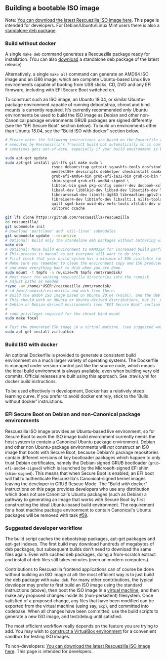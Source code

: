 ## Building a bootable ISO image

Note: [You can download the latest Rescuezilla ISO image here](https://github.com/rescuezilla/rescuezilla/releases/latest).  This page is intended for developers.
For Debian/Ubuntu/Linux Mint users there is also a [standalone deb package](https://github.com/rescuezilla/rescuezilla/wiki/Installing-Rescuezilla-from-the-standalone-deb-package).
 
### Build without docker

A single `make deb` command generates a Rescuezilla package ready for installation. (You can also [download](https://github.com/rescuezilla/rescuezilla/wiki/Installing-Rescuezilla-from-the-standalone-deb-package) a standalone deb package of the latest release)

Alternatively, a single `make all` command can generate an AMD64 ISO image and an i386 image, which are complete Ubuntu-based Linux live environments capable of booting from USB sticks, CD, DVD and any EFI firmware, including with EFI Secure Boot switched on.

To construct such an ISO image, an Ubuntu 18.04, or similar Ubuntu-package environment capable of running debootstrap, chroot and bind mounts is currently required. It's currently recommended _only_ Ubuntu environments be used to build the ISO image as Debian and other non-Canonical package environments GRUB packages are signed differently (see the "EFI Secure Boot" section below). To build on environments other than Ubuntu 18.04, see the "Build ISO with docker" section below.

```bash
# Please note: the following instructions are based on the Dockerfile and the .travis.yml file, which gets frequently
# executed by Rescuezilla's TravisCI build bot automatically so is contantly being tested. The exact instructions below
# sometimes gets out-of-date, especially if your build environment is based on a different version of Debian or Ubuntu.

sudo apt-get update
sudo apt-get install git-lfs git make sudo \
                     rsync debootstrap gettext squashfs-tools dosfstools mtools xorriso \
                     memtest86+ devscripts debhelper checkinstall cmake \
                     grub-efi-amd64-bin grub-efi-ia32-bin grub-pc-bin \
                     shim-signed grub-efi-amd64-signed \
                     libtool-bin gawk pkg-config comerr-dev docbook-xsl e2fslibs-dev fuse \
                     libaal-dev libblkid-dev libbsd-dev libext2fs-dev libncurses5-dev \
                     libncursesw5-dev libntfs-3g883 libreadline-gplv2-dev libreadline5 \
                     libreiser4-dev libtinfo-dev libxslt1.1 nilfs-tools ntfs-3g ntfs-3g-dev \
                     quilt sgml-base uuid-dev vmfs-tools xfslibs-dev xfsprogs xml-core \
                     xsltproc ccache

git lfs clone https://github.com/rescuezilla/rescuezilla
cd rescuezilla/
git submodule init
# Download 'partclone' and 'util-linux' submodules
git submodule update --recursive
# Optional: Build only the standalone deb packages without bothering with the live environment
make deb
# Optional: Move build environment to RAMDISK for increased build perfomance
# This process is manual as not everyone will want to do this.
# First check that your build system has a minimum of 8Gb available ram then
# Make sure you remember to clean the environment copy and ISO produced
# and move everything back to disk when you are done.
sudo mount -t tmpfs -o rw,size=7G tmpfs /mnt/ramdisk/
# Next rsync the working rescuezilla directories into the ramdisk
# Adjust paths as needed
rsync -av /home/*USER*/rescuezilla /mnt/ramdisk/
# cd /mnt/ramdisk/rescuezilla and work from there.
# Build the amd64 ISO image based on Ubuntu 20.04 (Focal), and the deb files.
# This should work on Ubuntu or Ubuntu-derived distributions, but is _not_ recommended
# Debian or Debian-derived environments (see "EFI Secure Boot" section below).
#
# sudo privileges required for the chroot bind mount
sudo make focal

# Test the generated ISO image in a virtual machine. (see suggested workflow section below)
sudo apt-get install virtualbox
```

### Build ISO with docker

An optional Dockerfile is provided to generate a consistent build environment on a much larger variety of operating systems. The Dockerfile is managed under version-control just like the source code, which means the ideal build environment is always available, even when building very old commits. Official releases are built using this approach. See .travis.yml for docker build instructions.

To be used effectively in development, Docker has a relatively steep learning curve. If you prefer to avoid docker entirely, stick to the 'Build without docker' instructions.

### EFI Secure Boot on Debian and non-Canonical package environments

Rescuezilla ISO image provides an Ubuntu-based live environment, so for Secure Boot to work the ISO image build environment currently needs the host system to contain a Canonical Ubuntu package environment. Debian and other non Ubuntu-package environments will _not_ construct an ISO image that boots with Secure Boot, because Debian's package repositories contain different versions of key bootloader packages which happen to only trust Debian certificates, namely the Debian-signed GRUB bootloader (`grub-efi-amd64-signed`) which is launched by the Microsoft-signed EFI shim (`shim-signed`). This means that when Secure Boot is enabled, an EFI boot will fail to authenticate Rescuezilla's Canonical-signed kernel images leaving the developer in GRUB Rescue Mode. The "Build _with_ docker" instructions on this page provides developers who use any distribution which does not use Canonical's Ubuntu packages (such as Debian) a pathway to generating an image that works with Secure Boot by first constructing the ideal Ubuntu-based build environment. The requirement for a host machine package environment to contain Canonical's Ubuntu packages will be removed with task [#59](https://github.com/rescuezilla/rescuezilla/issues/59).

### Suggested developer workflow

The build script caches the debootstrap packages, apt-get packages and apt-get indexes. The first build may download hundreds of megabytes of deb packages, but subsequent builds don't need to download the same files again. Even with cached deb packages, doing a from-scratch extract and install of deb files still takes minutes (even on modern computers).

Contributions to Rescuezilla frontend applications can of course be done without building an ISO image at all: the most efficient way is to just build the deb package with `make deb`. For many other contributions, the typical developer may prefer to first build an ISO image using the standard instructions (above), then boot the ISO image in a [virtual machine](https://github.com/rescuezilla/rescuezilla/wiki/Constructing-Rescuezilla-VirtualBox-Test-Environment), and then make any proposed changes inside its (non-persistent) filesystem. Once satisfied of a proposed change, any files that have been modified can be exported from the virtual machine (using say, `scp`), and committed into codebase. When all changes have been committed, use the build scripts to generate a new ISO image, and test/debug until satisfied.

The most efficient workflow really depends on the feature you are trying to add. You may wish to [construct a VirtualBox environment](https://github.com/rescuezilla/rescuezilla/wiki/Constructing-Rescuezilla-VirtualBox-Test-Environment) for a convenient sandbox for testing ISO images.

To non-developers: [You can download the latest Rescuezilla ISO image here](https://github.com/rescuezilla/rescuezilla/releases/latest). This page is intended for developers.
